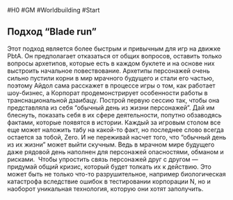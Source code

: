 #H0 #GM #Worldbuilding #Start 
## Подход “Blade run”
Этот подход является более быстрым и привычным для игр на движке PbtA. Он предполагает отказаться от общих вопросов, оставить только вопросы архетипов, которые есть в каждом буклете и на основе них выстроить начальное повествование. Архетипы персонажей очень сильно пустили корни в мир мрачного будущего и стали его частью, поэтому Айдол сама расскажет в процессе игры о том, как работает шоу-бизнес, а Корпорат продемонстрирует особенности работы в транснациональной дзаибацу. Построй первую сессию так, чтобы она представляла из себя “обычный день из жизни персонажей”. Дай им блеснуть, показать себя в их сфере деятельности, попутно обзаводясь фактами, которые появятся в истории. Каждый за игровым столом все еще может наложить табу на какой-то факт, но последнее слово всегда остается за тобой, Zero. И не переживай насчет того, что “обычный день из их жизни” может выйти скучным. Ведь в мрачном мире будущего даже рядовой день наполнен для персонажей опасностями, обманом и рисками. 
Чтобы упростить связь персонажей друг с другом — придумай общий кризис, который будет толкать их к действию. Это может быть не только что-то разрушительное, например биологическая катастрофа вследствие ошибок в тестировании корпорации N, но и наоборот уникальная технология, которую они хотят заполучить.